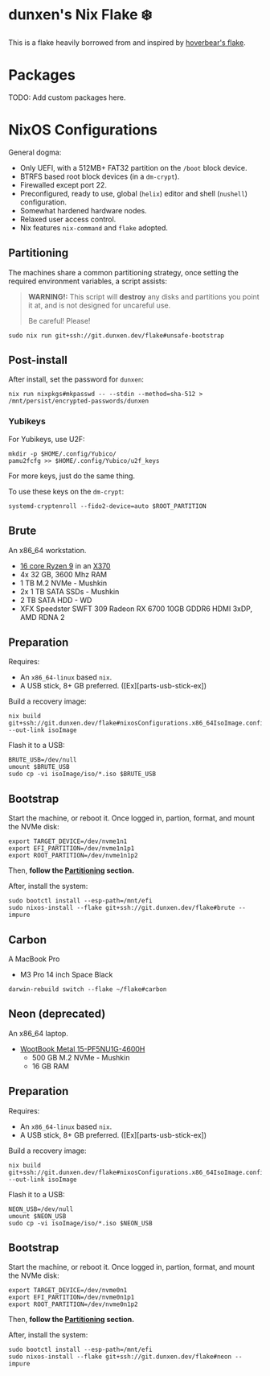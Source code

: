 # dunxen's Nix Flake ❄️

This is a flake heavily borrowed from and inspired by [hoverbear's flake](https://github.com/Hoverbear-Consulting/flake).

# Packages

TODO: Add custom packages here.

# NixOS Configurations

General dogma:

* Only UEFI, with a 512MB+ FAT32 partition on the `/boot` block device.
* BTRFS based root block devices (in a `dm-crypt`).
* Firewalled except port 22.
* Preconfigured, ready to use, global (`helix`) editor and shell (`nushell`) configuration.
* Somewhat hardened hardware nodes.
* Relaxed user access control.
* Nix features `nix-command` and `flake` adopted.

## Partitioning

The machines share a common partitioning strategy, once setting the required environment variables, a script assists:

> **WARNING!:** This script will **destroy** any disks and partitions you point it at, and is not designed for uncareful use.
>
> Be careful! Please!

```shell
sudo nix run git+ssh://git.dunxen.dev/flake#unsafe-bootstrap
```

## Post-install

After install, set the password for `dunxen`:

```shell
nix run nixpkgs#mkpasswd -- --stdin --method=sha-512 > /mnt/persist/encrypted-passwords/dunxen
```

### Yubikeys

For Yubikeys, use U2F:

```shell
mkdir -p $HOME/.config/Yubico/
pamu2fcfg >> $HOME/.config/Yubico/u2f_keys
```

For more keys, just do the same thing.

To use these keys on the `dm-crypt`:

```shell
systemd-cryptenroll --fido2-device=auto $ROOT_PARTITION
```

## Brute

An x86_64 workstation.

* [16 core Ryzen 9][chips-amd5950x] in an [X370][parts-msi-x370]
* 4x 32 GB, 3600 Mhz RAM
* 1 TB M.2 NVMe - Mushkin
* 2x 1 TB SATA SSDs - Mushkin
* 2 TB SATA HDD - WD
* XFX Speedster SWFT 309 Radeon RX 6700 10GB GDDR6 HDMI 3xDP, AMD RDNA 2

## Preparation

Requires:

* An `x86_64-linux` based `nix`.
* A USB stick, 8+ GB preferred. ([Ex][parts-usb-stick-ex])

Build a recovery image:

```shell
nix build git+ssh://git.dunxen.dev/flake#nixosConfigurations.x86_64IsoImage.config.system.build.isoImage --out-link isoImage
```

Flash it to a USB:

```shell
BRUTE_USB=/dev/null
umount $BRUTE_USB
sudo cp -vi isoImage/iso/*.iso $BRUTE_USB
```

## Bootstrap

Start the machine, or reboot it. Once logged in, partion, format, and mount the NVMe disk:

```shell
export TARGET_DEVICE=/dev/nvme1n1
export EFI_PARTITION=/dev/nvme1n1p1
export ROOT_PARTITION=/dev/nvme1n1p2
```

Then, **follow the [Partitioning](#partitioning) section.**

After, install the system:

```shell
sudo bootctl install --esp-path=/mnt/efi
sudo nixos-install --flake git+ssh://git.dunxen.dev/flake#brute --impure
```

## Carbon

A MacBook Pro

* M3 Pro 14 inch Space Black

```shell
darwin-rebuild switch --flake ~/flake#carbon
```

## Neon (deprecated)

An x86_64 laptop.

* [WootBook Metal 15-PF5NU1G-4600H][machines-wootbook-15]
  * 500 GB M.2 NVMe - Mushkin
  * 16 GB RAM

## Preparation

Requires:

* An `x86_64-linux` based `nix`.
* A USB stick, 8+ GB preferred. ([Ex][parts-usb-stick-ex])

Build a recovery image:

```shell
nix build git+ssh://git.dunxen.dev/flake#nixosConfigurations.x86_64IsoImage.config.system.build.isoImage --out-link isoImage
```

Flash it to a USB:

```shell
NEON_USB=/dev/null
umount $NEON_USB
sudo cp -vi isoImage/iso/*.iso $NEON_USB
```

## Bootstrap


Start the machine, or reboot it. Once logged in, partion, format, and mount the NVMe disk:

```shell
export TARGET_DEVICE=/dev/nvme0n1
export EFI_PARTITION=/dev/nvme0n1p1
export ROOT_PARTITION=/dev/nvme0n1p2
```

Then, **follow the [Partitioning](#partitioning) section.**

After, install the system:

```shell
sudo bootctl install --esp-path=/mnt/efi
sudo nixos-install --flake git+ssh://git.dunxen.dev/flake#neon --impure
```

[chips-amd5950x]: https://en.wikichip.org/wiki/amd/ryzen_9/5950x
[parts-msi-x370]: https://www.msi.com/Motherboard/X370-GAMING-PRO-CARBON/Specification
[machines-wootbook-15]: https://www.wootware.co.za/wootbook-metal-15-pf5nu1g-4600h-amd-ryzen-5-4600h-3-0ghz-hex-core-15-6-full-hd-1920x1080-ips-space-black-notebook.html#product_tabs_description_tabbed

